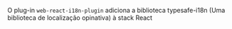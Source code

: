O plug-in `web-react-i18n-plugin` adiciona a biblioteca typesafe-i18n (Uma biblioteca de localização opinativa) à stack React
